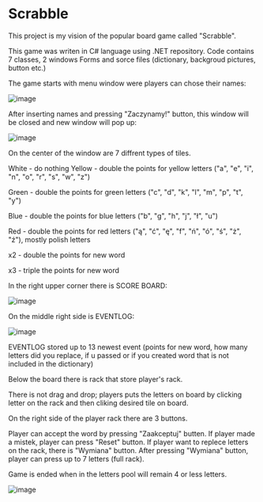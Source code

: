 # Scrabble

This project is my vision of the popular board game called "Scrabble".

This game was writen in C# language using .NET repository.
Code contains 7 classes, 2 windows Forms and sorce files (dictionary, backgroud pictures, button etc.)

The game starts with menu window were players can chose their names:

![image](https://user-images.githubusercontent.com/89656360/149998343-af42569a-e06a-4095-8792-bb3f20629a7e.png)

After inserting names and pressing "Zaczynamy!" button, this window will be closed and new window will pop up:

![image](https://user-images.githubusercontent.com/89656360/149998479-ec9e7054-5606-42be-9fba-8dd0c621668b.png)

On the center of the window are 7 diffrent types of tiles. 

White - do nothing
Yellow - double the points for yellow letters ("a", "e", "i", "n", "o", "r", "s", "w", "z")

Green - double the points for green letters ("c", "d", "k", "l", "m", "p", "t", "y")

Blue - double the points for blue letters ("b", "g", "h", "j", "ł", "u")

Red - double the points for red letters ("ą", "ć", "ę", "f", "ń", "ó", "ś", "ż", "ź"), mostly polish letters

x2 - double the points for new word

x3 - triple the points for new word


In the right upper corner there is SCORE BOARD:

![image](https://user-images.githubusercontent.com/89656360/149999117-bde16730-fb8c-4475-ad91-01c2790e57f3.png)

On the middle right side is EVENTLOG:

![image](https://user-images.githubusercontent.com/89656360/149999317-e3dba1ec-1a29-444c-ae58-9e2ac7719aea.png)

EVENTLOG stored up to 13 newest event (points for new word, how many letters did you replace, if u passed or if you created word that is not included in the dictionary)

Below the board there is rack that store player's rack.

There is not drag and drop; players puts the letters on board by clicking letter on the rack and then cliking desired tile on board. 

On the right side of the player rack there are 3 buttons.

Player can accept the word by pressing "Zaakceptuj" butten. If player made a mistek, player can press "Reset" button. If player want to replece letters on the rack, there is "Wymiana" button. After pressing "Wymiana" button, player can press up to 7 letters (full rack).

Game is ended when in the letters pool will remain 4 or less letters.

![image](https://user-images.githubusercontent.com/89656360/150002053-5b7ef3ab-ff48-4a65-9e83-3e9e22583c9e.png)
